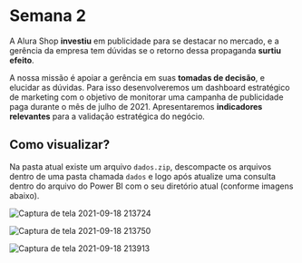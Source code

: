 # Semana 2

A Alura Shop **investiu** em publicidade para se destacar no mercado, e a gerência da empresa tem dúvidas se o retorno dessa propaganda **surtiu efeito**.

A nossa missão é apoiar a gerência em suas **tomadas de decisão**, e elucidar as dúvidas. Para isso desenvolveremos um dashboard estratégico de marketing com o objetivo de monitorar uma campanha de publicidade paga durante o mês de julho de 2021. Apresentaremos **indicadores relevantes** para a validação estratégica do negócio.

## Como visualizar?

Na pasta atual existe um arquivo `dados.zip`, descompacte os arquivos dentro de uma pasta chamada `dados` e logo após atualize uma consulta dentro do arquivo do Power BI com o seu diretório atual (conforme imagens abaixo).

![Captura de tela 2021-09-18 213724](https://user-images.githubusercontent.com/27746479/133911917-0491ddc0-144c-4e12-9c7f-e99f23f8ee28.png)

![Captura de tela 2021-09-18 213750](https://user-images.githubusercontent.com/27746479/133911926-6b624a7d-6a9c-43fa-9c14-6f187327a93f.png)

![Captura de tela 2021-09-18 213913](https://user-images.githubusercontent.com/27746479/133911930-bd206261-6ad8-4fe1-ac65-a38463245d69.png)
